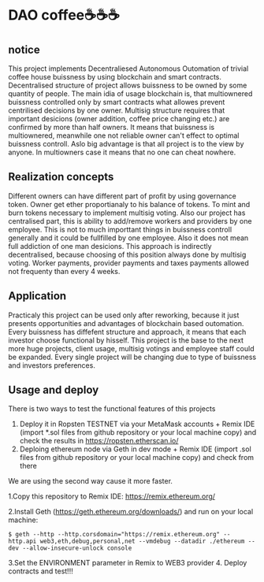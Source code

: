 # DAO coffee☕☕☕

## notice 
This project implements Decentraliesed Autonomous Outomation of trivial coffee house buissness by using blockchain and smart contracts.
Decentralised structure of project allows buissness to be owned by some quantity of people.
The main idia of usage blockchain is, that multiownered buissness controlled only by smart contracts what allowes prevent centrilised decisions by one owner.
Multisig structure requires that important desicions (owner addition, coffee price changing etc.) are confirmed by more than half owners.
It means that buissness is multiownered, meanwhile one not reliable owner can't effect to optimal buissness controll.
Aslo big advantage is that all project is to the view by anyone. In multiowners case it means that no one can cheat nowhere.

## Realization concepts
Different owners can have different part of profit by using governance token. Owner get ether proportianaly to his balance of tokens.
To mint and burn tokens necessary to implement multisig voting. Also our project has centralised part, this is ability to add/remove workers and providers by one employee. This is not to much importtant things in buissness controll generally and it could be fullfilled by one employee. Also it does not mean full addiction of one man desicions. This approach is indirectly decentralised, because choosing of this position always done by multisig voting. Worker payments, provider payments and taxes payments allowed not frequenty than every 4 weeks. 

## Application
Practicaly this project can be used only after reworking, because it just presents opportunities and advantages of blockchain based outomation. Every buissness has diffefent structure and approach, it means that each investor choose functional by hisself. This project is the base to the next more huge projects, client usage, multisig votings and employee staff could be expanded. Every single project will be changing due to type of buissness and investors preferences.

## Usage and deploy
There is two ways to test the functional features of this projects
1) Deploy it in Ropsten TESTNET via your MetaMask accounts + Remix IDE (import *.sol files from github repository or your local machine copy) and check the results in https://ropsten.etherscan.io/
2) Deploing ethereum node via Geth in dev mode + Remix IDE (import .sol files from github repository or your local machine copy) and 
check from there

We are using the second way cause it more faster.

1.Copy this repository to Remix IDE: https://remix.ethereum.org/

2.Install Geth (https://geth.ethereum.org/downloads/) and run on your local machine:
```shell
$ geth --http --http.corsdomain="https://remix.ethereum.org" --http.api web3,eth,debug,personal,net --vmdebug --datadir ./ethereum --dev --allow-insecure-unlock console
```

3.Set the ENVIRONMENT parameter in Remix to WEB3 provider
4. Deploy contracts and test!!!
